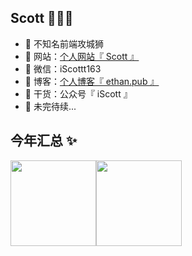 ## Scott  👨🏻‍💻

- 🐧 不知名前端攻城狮
- 🐶 网站：<a href="http://scott.ethan.pub/#/home" target="_blank">个人网站『 Scott 』</a>
- 💬 微信：iScottt163
- 🤔 博客：<a href="https://ethan.pub" target="_blank">个人博客『 ethan.pub 』</a>
- 🌱 干货：公众号『 iScott 』
- 👭 未完待续...

## 今年汇总 ✨

<img align="" height="137px" src="https://github-readme-stats.vercel.app/api?username=iscottt&hide_title=true&hide_border=true&bg_color=0,69FF97,00E4FF&color=fff&show_icons=true&include_all_commits=true&line_height=21&locale=cn" /><img align="" height="137px" src="https://github-readme-stats.vercel.app/api/top-langs/?username=iscottt&hide_title=true&hide_border=true&layout=compact&bg_color=0,00E4FF,69FF97&locale=cn" />
